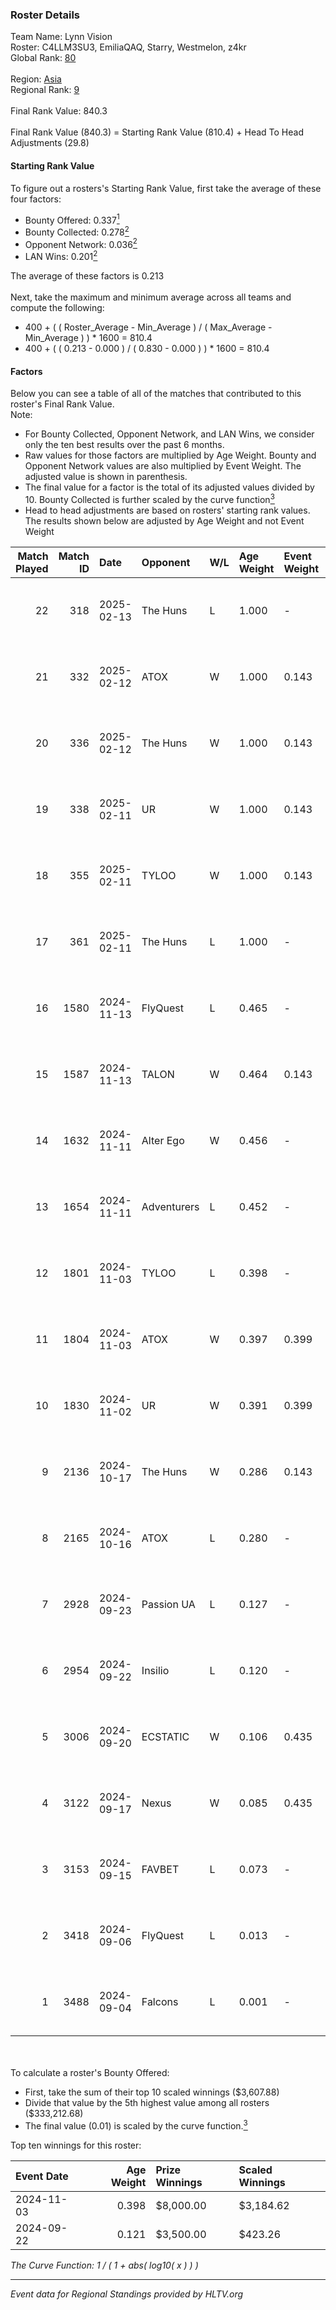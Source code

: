 ### Roster Details<br />
Team Name: Lynn Vision<br />
Roster: C4LLM3SU3, EmiliaQAQ, Starry, Westmelon, z4kr<br />
Global Rank: [80](../../standings_global_2025_03_03.md)<br />
<br />
Region: [Asia]( ../../standings_asia_2025_03_03.md)<br />
Regional Rank: [9]( ../../standings_asia_2025_03_03.md)<br />
<br />
Final Rank Value:  840.3<br />
<br />
Final Rank Value (840.3) = Starting Rank Value (810.4) + Head To Head Adjustments (29.8)<br />

#### Starting Rank Value<br />
To figure out a rosters's Starting Rank Value, first take the average of these four factors:<br />
- Bounty Offered: 0.337[<sup>1</sup>](#table2)
- Bounty Collected: 0.278[<sup>2</sup>](#table1)
- Opponent Network: 0.036[<sup>2</sup>](#table1)
- LAN Wins: 0.201[<sup>2</sup>](#table1)

The average of these factors is 0.213<br />
<br />
Next, take the maximum and minimum average across all teams and compute the following:<br />
- 400 + ( ( Roster_Average - Min_Average ) / ( Max_Average - Min_Average ) ) * 1600 = 810.4
- 400 + ( ( 0.213 - 0.000 ) / ( 0.830 - 0.000 ) ) * 1600 = 810.4


#### Factors<br />
Below you can see a table of all of the matches that contributed to this roster's Final Rank Value.<br />
Note:<br />

- For Bounty Collected, Opponent Network, and LAN Wins, we consider only the ten best results over the past 6 months.
- Raw values for those factors are multiplied by Age Weight. Bounty and Opponent Network values are also multiplied by Event Weight. The adjusted value is shown in parenthesis.
- The final value for a factor is the total of its adjusted values divided by 10. Bounty Collected is further scaled by the curve function[<sup>3</sup>](#curveFunction)
- Head to head adjustments are based on rosters' starting rank values. The results shown below are adjusted by Age Weight and not Event Weight
<span id="table1"></span><br />


| Match Played | Match ID | Date       | Opponent    | W/L | Age Weight | Event Weight | Bounty Collected | Opponent Network | LAN Wins  | H2H Adj. | Roster                                        |
| -: | -: | :- | :- | :- | :- | :- | :- | :- | :- | -: | :- |
|           22 |      318 | 2025-02-13 | The Huns    | L   | 1.000      | -            | -                | -                | -         |   -14.79 | C4LLM3SU3, EmiliaQAQ, Starry, Westmelon, z4kr |
|           21 |      332 | 2025-02-12 | ATOX        | W   | 1.000      | 0.143        | 0.057 (0.008)    | 0.651 (0.093)    | 0 (0.000) |    23.18 | C4LLM3SU3, EmiliaQAQ, Starry, Westmelon, z4kr |
|           20 |      336 | 2025-02-12 | The Huns    | W   | 1.000      | 0.143        | 0.024 (0.003)    | 0.481 (0.069)    | 0 (0.000) |    17.86 | C4LLM3SU3, EmiliaQAQ, Starry, Westmelon, z4kr |
|           19 |      338 | 2025-02-11 | UR          | W   | 1.000      | 0.143        | 0.004 (0.001)    | 0.213 (0.030)    | 0 (0.000) |    10.71 | C4LLM3SU3, EmiliaQAQ, Starry, Westmelon, z4kr |
|           18 |      355 | 2025-02-11 | TYLOO       | W   | 1.000      | 0.143        | 0.018 (0.003)    | 0.183 (0.026)    | 0 (0.000) |    13.56 | C4LLM3SU3, EmiliaQAQ, Starry, Westmelon, z4kr |
|           17 |      361 | 2025-02-11 | The Huns    | L   | 1.000      | -            | -                | -                | -         |   -12.43 | C4LLM3SU3, EmiliaQAQ, Starry, Westmelon, z4kr |
|           16 |     1580 | 2024-11-13 | FlyQuest    | L   | 0.465      | -            | -                | -                | -         |    -3.33 | afufu, EmiliaQAQ, flying, Westmelon, z4kr     |
|           15 |     1587 | 2024-11-13 | TALON       | W   | 0.464      | 0.143        | 0.000 (0.000)    | 0.152 (0.010)    | 1 (0.464) |     2.89 | afufu, EmiliaQAQ, flying, Westmelon, z4kr     |
|           14 |     1632 | 2024-11-11 | Alter Ego   | W   | 0.456      | -            | -                | -                | 1 (0.456) |     1.37 | afufu, EmiliaQAQ, flying, Westmelon, z4kr     |
|           13 |     1654 | 2024-11-11 | Adventurers | L   | 0.452      | -            | -                | -                | -         |    -8.72 | afufu, EmiliaQAQ, flying, Westmelon, z4kr     |
|           12 |     1801 | 2024-11-03 | TYLOO       | L   | 0.398      | -            | -                | -                | -         |    -7.49 | afufu, EmiliaQAQ, flying, Westmelon, z4kr     |
|           11 |     1804 | 2024-11-03 | ATOX        | W   | 0.397      | 0.399        | 0.008 (0.001)    | 0.066 (0.010)    | 1 (0.397) |     4.13 | afufu, EmiliaQAQ, flying, Westmelon, z4kr     |
|           10 |     1830 | 2024-11-02 | UR          | W   | 0.391      | 0.399        | 0.004 (0.001)    | 0.213 (0.033)    | 1 (0.391) |     3.80 | afufu, EmiliaQAQ, flying, Westmelon, z4kr     |
|            9 |     2136 | 2024-10-17 | The Huns    | W   | 0.286      | 0.143        | 0.024 (0.001)    | 0.481 (0.020)    | 0 (0.000) |     5.69 | afufu, EmiliaQAQ, flying, Westmelon, z4kr     |
|            8 |     2165 | 2024-10-16 | ATOX        | L   | 0.280      | -            | -                | -                | -         |    -5.82 | afufu, EmiliaQAQ, flying, Westmelon, z4kr     |
|            7 |     2928 | 2024-09-23 | Passion UA  | L   | 0.127      | -            | -                | -                | -         |    -1.12 | afufu, EmiliaQAQ, flying, Westmelon, z4kr     |
|            6 |     2954 | 2024-09-22 | Insilio     | L   | 0.120      | -            | -                | -                | -         |    -2.56 | afufu, EmiliaQAQ, flying, Westmelon, z4kr     |
|            5 |     3006 | 2024-09-20 | ECSTATIC    | W   | 0.106      | 0.435        | 0.032 (0.001)    | 1.000 (0.046)    | 0 (0.000) |     1.88 | afufu, EmiliaQAQ, flying, Westmelon, z4kr     |
|            4 |     3122 | 2024-09-17 | Nexus       | W   | 0.085      | 0.435        | 0.176 (0.006)    | 0.556 (0.020)    | -         |     2.31 | afufu, EmiliaQAQ, flying, Westmelon, z4kr     |
|            3 |     3153 | 2024-09-15 | FAVBET      | L   | 0.073      | -            | -                | -                | -         |    -1.18 | afufu, EmiliaQAQ, flying, Westmelon, z4kr     |
|            2 |     3418 | 2024-09-06 | FlyQuest    | L   | 0.013      | -            | -                | -                | -         |    -0.10 | afufu, EmiliaQAQ, flying, Westmelon, z4kr     |
|            1 |     3488 | 2024-09-04 | Falcons     | L   | 0.001      | -            | -                | -                | -         |     0.00 | afufu, EmiliaQAQ, flying, Westmelon, z4kr     |

<br />
<span id="table2"></span><br />
To calculate a roster's Bounty Offered:<br />

- First, take the sum of their top 10 scaled winnings ($3,607.88)
- Divide that value by the 5th highest value among all rosters ($333,212.68)
- The final value (0.01) is scaled by the curve function.[<sup>3</sup>](#curveFunction)

Top ten winnings for this roster:<br />

| Event Date | Age Weight | Prize Winnings | Scaled Winnings |
| :- | -: | :- | :- |
| 2024-11-03 |      0.398 | $8,000.00      | $3,184.62       |
| 2024-09-22 |      0.121 | $3,500.00      | $423.26         |


<span id="curveFunction"></span>_The Curve Function: 1 / ( 1 + abs( log10( x ) ) )_<br />

---
_Event data for Regional Standings provided by HLTV.org_<br />
